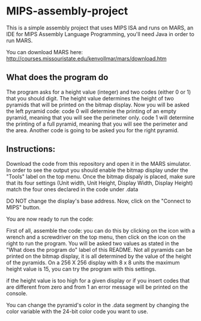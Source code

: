 # MIPS-assembly-project

This is a simple assembly project that uses MIPS ISA and runs on MARS, an IDE for MIPS Assembly Language Programming, you'll need Java in order to run MARS.

You can download MARS here: http://courses.missouristate.edu/kenvollmar/mars/download.htm


## What does the program do
The program asks for a height value (integer) and two codes (either 0 or 1) that you should digit.
The height value determines the height of two pyramids that will be printed on the bitmap display.
Now you will be asked the left pyramid code: 
                                              code 0 will determine the printing of an empty pyramid, meaning that you will see the perimeter only.
                                              code 1 will determine the printing of a full pyramid, meaning that you will see the perimeter and the area.
Another code is going to be asked you for the right pyramid.
                                              
                                              
## Instructions:
Download the code from this repository and open it in the MARS simulator.
In order to see the output you should enable the bitmap display under the "Tools" label on the top menu.
Once the bitmap dispaly is placed, make sure that its four settings (Unit width, Unit Height, Display Width, Display Height) match the four ones declared in the code under .data

DO NOT change the display's base address.
Now, click on the "Connect to MIPS" button.

You are now ready to run the code:

First of all, assemble the code: you can do this by clicking on the icon with a wrench and a screwdriver on the top menu, then click on the icon on the right to run the program.
You will be asked two values as stated in the "What does the program do" label of this README.
Not all pyramids can be printed on the bitmap display, it is all determined by the value of the height of the pyramids.
On a 256 X 256 display with 8 x 8 units the maximum height value is 15, you can try the program with this settings.

if the height value is too high for a given display or if you insert codes that are different from zero and from 1 an error message will be printed on the console.

You can change the pyramid's color in the .data segment by changing the color variable with the 24-bit color code you want to use.





